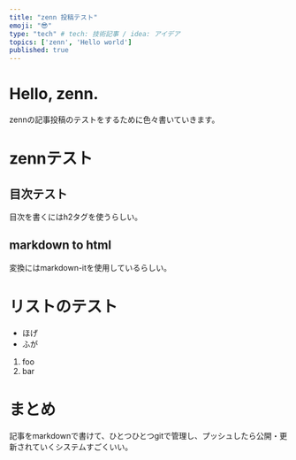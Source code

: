```yaml
---
title: "zenn 投稿テスト"
emoji: "😎"
type: "tech" # tech: 技術記事 / idea: アイデア
topics: ['zenn', 'Hello world']
published: true
---
```


# Hello, zenn.
zennの記事投稿のテストをするために色々書いていきます。

# zennテスト

## 目次テスト
目次を書くにはh2タグを使うらしい。

## markdown to html
変換にはmarkdown-itを使用しているらしい。

# リストのテスト

- ほげ
- ふが

1. foo
2. bar

# 


# まとめ
記事をmarkdownで書けて、ひとつひとつgitで管理し、プッシュしたら公開・更新されていくシステムすごくいい。